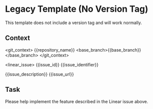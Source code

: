 # Legacy Template (No Version Tag)

This template does not include a version tag and will work normally.

## Context

<git_context>
<repository>{{repository_name}}</repository>
<base_branch>{{base_branch}}</base_branch>
</git_context>

<linear_issue>
<id>{{issue_id}}</id>
<identifier>{{issue_identifier}}</identifier>
<title>{{issue_title}}</title>
<description>{{issue_description}}</description>
<url>{{issue_url}}</url>
</linear_issue>

## Task

Please help implement the feature described in the Linear issue above.